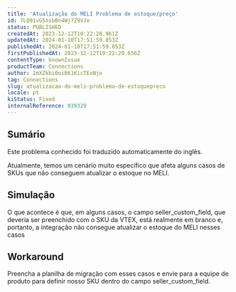 ```yaml
---
title: 'Atualização do MELI Problema de estoque/preço'
id: 7LQ81vG5nsbBn4Wj7Z9VJe
status: PUBLISHED
createdAt: 2023-12-12T10:22:28.961Z
updatedAt: 2024-01-10T17:51:59.853Z
publishedAt: 2024-01-10T17:51:59.853Z
firstPublishedAt: 2023-12-12T10:22:29.656Z
contentType: knownIssue
productTeam: Connections
author: 2mXZkbi0oi061KicTExNjo
tag: Connections
slug: atualizacao-do-meli-problema-de-estoquepreco
locale: pt
kiStatus: Fixed
internalReference: 939329
---
```


## Sumário

<div class="alert alert-info">
  <p>Este problema conhecido foi traduzido automaticamente do inglês.</p>
</div>



Atualmente, temos um cenário muito específico que afeta alguns casos de SKUs que não conseguem atualizar o estoque no MELI.

## Simulação



O que acontece é que, em alguns casos, o campo seller_custom_field, que deveria ser preenchido com o SKU da VTEX, está realmente em branco e, portanto, a integração não consegue atualizar o estoque do MELI nesses casos

## Workaround


Preencha a planilha de migração com esses casos e envie para a equipe de produto para definir nosso SKU dentro do campo seller_custom_field.






